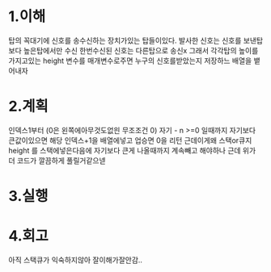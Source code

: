 1.이해
====
탑의 꼭대기에 신호를 송수신하는 장치가있는 탑들이있다.
발사한 신호는 신호를 보낸탑보다 높은탑에서만 수신
한번수신된 신호는 다른탑으로 송신x
그래서 각각탑의 높이를 가지고있는 height 변수를 매개변수로주면
누구의 신호를받았는지 저장하느 배열을 뱉어내자

2.계획
===
인덱스1부터 (0은 왼쪽에아무것도없읜 무조조건 0)
자기 - n >=0 일때까지 자기보다 큰값이있으면 해당 인덱스+1을 배열에넣고 업승면 0을 리턴
근데이게왜 스택or큐지 
height 를 스택에넣은다음에 자기보다 큰게 나올때까지 계속빼고 해야하나
근데 위가 더 코드가 깔끔하게 풀릴거같으넫

3.실행
====


4.회고
====
아직 스택큐가 익숙하지않아 잘이해가잘안감..